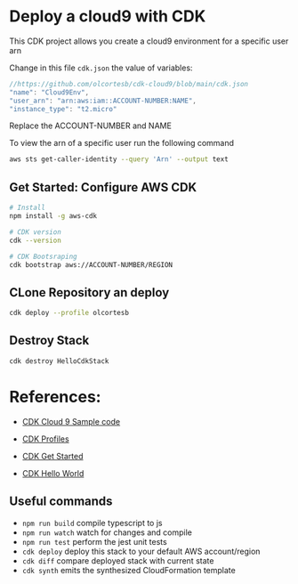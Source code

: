 # Deploy a cloud9 with CDK

This CDK project allows you create a cloud9 environment for a specific user arn

Change in this file `cdk.json` the value of variables:

```js
//https://github.com/olcortesb/cdk-cloud9/blob/main/cdk.json
"name": "Cloud9Env",
"user_arn": "arn:aws:iam::ACCOUNT-NUMBER:NAME",
"instance_type": "t2.micro"
```
Replace the ACCOUNT-NUMBER and NAME

To view the arn of a specific user run the following command

```bash
aws sts get-caller-identity --query 'Arn' --output text
```

## Get Started: Configure AWS CDK

```bash
# Install
npm install -g aws-cdk

# CDK version
cdk --version

# CDK Bootsraping
cdk bootstrap aws://ACCOUNT-NUMBER/REGION

```
## CLone Repository an deploy

```bash
cdk deploy --profile olcortesb
```

## Destroy Stack

```bash
cdk destroy HelloCdkStack
```
# References:
- [CDK Cloud 9 Sample code](https://awsbloglink.wordpress.com/2019/05/17/en-aws-cdk-cloud9/)

- [CDK Profiles](https://bobbyhadz.com/blog/aws-cdk-use-different-profile)

- [CDK Get Started](https://docs.aws.amazon.com/cdk/v2/guide/getting_started.html)

- [CDK Hello World](https://docs.aws.amazon.com/cdk/v2/guide/hello_world.html)

## Useful commands

* `npm run build`   compile typescript to js
* `npm run watch`   watch for changes and compile
* `npm run test`    perform the jest unit tests
* `cdk deploy`      deploy this stack to your default AWS account/region
* `cdk diff`        compare deployed stack with current state
* `cdk synth`       emits the synthesized CloudFormation template
